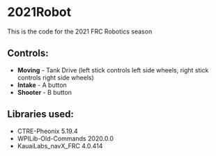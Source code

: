 # 2021Robot

This is the code for the 2021 FRC Robotics season


## Controls:

* **Moving** - Tank Drive (left stick controls left side wheels, right stick controls right side wheels) 
* **Intake** - A button
* **Shooter** - B button

## Libraries used:

* CTRE-Pheonix 5.19.4
* WPILib-Old-Commands 2020.0.0
* KauaiLabs_navX_FRC 4.0.414

